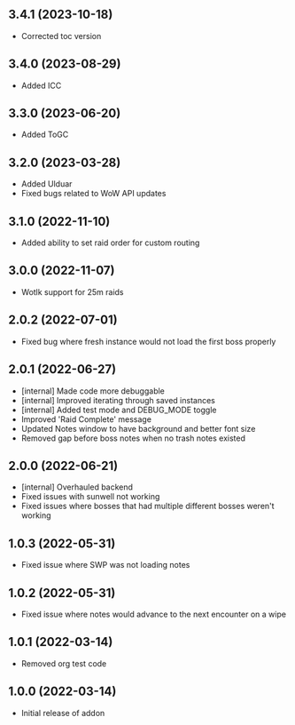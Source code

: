 ## 3.4.1 (2023-10-18)

- Corrected toc version

## 3.4.0 (2023-08-29)

- Added ICC

## 3.3.0 (2023-06-20)

- Added ToGC

## 3.2.0 (2023-03-28)

- Added Ulduar
- Fixed bugs related to WoW API updates

## 3.1.0 (2022-11-10)

- Added ability to set raid order for custom routing

## 3.0.0 (2022-11-07)

- Wotlk support for 25m raids

## 2.0.2 (2022-07-01)

- Fixed bug where fresh instance would not load the first boss properly

## 2.0.1 (2022-06-27)

- [internal] Made code more debuggable
- [internal] Improved iterating through saved instances
- [internal] Added test mode and DEBUG_MODE toggle
- Improved 'Raid Complete' message
- Updated Notes window to have background and better font size
- Removed gap before boss notes when no trash notes existed

## 2.0.0 (2022-06-21)

- [internal] Overhauled backend
- Fixed issues with sunwell not working
- Fixed issues where bosses that had multiple different bosses weren't working

## 1.0.3 (2022-05-31)

- Fixed issue where SWP was not loading notes

## 1.0.2 (2022-05-31)

- Fixed issue where notes would advance to the next encounter on a wipe

## 1.0.1 (2022-03-14)

- Removed org test code

## 1.0.0 (2022-03-14)

- Initial release of addon
